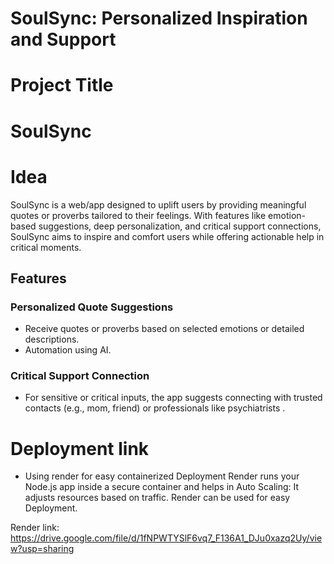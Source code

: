 
# SoulSync: Personalized Inspiration and Support

# Project Title

# SoulSync

# Idea
SoulSync is a web/app designed to uplift users by providing meaningful quotes or 
proverbs tailored to their feelings. With features like emotion-based suggestions, deep personalization, 
and critical support 
connections, 
SoulSync aims to inspire and comfort users while offering actionable help in critical moments.

## Features

### Personalized Quote Suggestions
- Receive quotes or proverbs based on selected emotions or detailed descriptions.
- Automation using AI.

### Critical Support Connection

- For sensitive or critical inputs, the app suggests connecting with trusted contacts (e.g., mom, friend) or professionals like psychiatrists .



# Deployment link 
 - Using render for easy containerized Deployment Render runs your Node.js app inside a secure container and helps in Auto Scaling: It adjusts resources
 based on traffic.
 Render can be used for easy Deployment.

 Render link:  https://drive.google.com/file/d/1fNPWTYSlF6vq7_F136A1_DJu0xazq2Uy/view?usp=sharing
 

